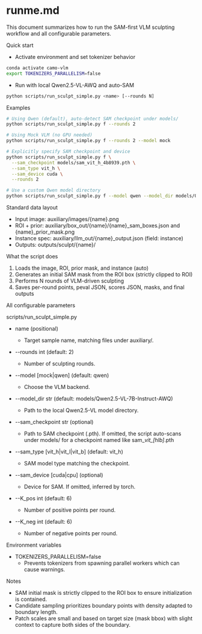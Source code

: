 # runme.md

This document summarizes how to run the SAM-first VLM sculpting workflow and all configurable parameters.

Quick start

- Activate environment and set tokenizer behavior

```bash
conda activate camo-vlm
export TOKENIZERS_PARALLELISM=false
```

- Run with local Qwen2.5-VL-AWQ and auto-SAM

```bash
python scripts/run_sculpt_simple.py <name> [--rounds N]
```

Examples

```bash
# Using Qwen (default), auto-detect SAM checkpoint under models/
python scripts/run_sculpt_simple.py f --rounds 2

# Using Mock VLM (no GPU needed)
python scripts/run_sculpt_simple.py f --rounds 2 --model mock

# Explicitly specify SAM checkpoint and device
python scripts/run_sculpt_simple.py f \
  --sam_checkpoint models/sam_vit_h_4b8939.pth \
  --sam_type vit_h \
  --sam_device cuda \
  --rounds 2

# Use a custom Qwen model directory
python scripts/run_sculpt_simple.py f --model qwen --model_dir models/Qwen2.5-VL-7B-Instruct-AWQ
```

Standard data layout

- Input image: auxiliary/images/{name}.png
- ROI + prior: auxiliary/box_out/{name}/{name}_sam_boxes.json and {name}_prior_mask.png
- Instance spec: auxiliary/llm_out/{name}_output.json (field: instance)
- Outputs: outputs/sculpt/{name}/

What the script does

1) Loads the image, ROI, prior mask, and instance (auto)
2) Generates an initial SAM mask from the ROI box (strictly clipped to ROI)
3) Performs N rounds of VLM-driven sculpting
4) Saves per-round points, peval JSON, scores JSON, masks, and final outputs

All configurable parameters

scripts/run_sculpt_simple.py

- name (positional)
  - Target sample name, matching files under auxiliary/.

- --rounds int (default: 2)
  - Number of sculpting rounds.

- --model [mock|qwen] (default: qwen)
  - Choose the VLM backend.

- --model_dir str (default: models/Qwen2.5-VL-7B-Instruct-AWQ)
  - Path to the local Qwen2.5-VL model directory.

- --sam_checkpoint str (optional)
  - Path to SAM checkpoint (.pth). If omitted, the script auto-scans under models/ for a checkpoint named like sam_*vit_[hlb]*.pth

- --sam_type [vit_h|vit_l|vit_b] (default: vit_h)
  - SAM model type matching the checkpoint.

- --sam_device [cuda|cpu] (optional)
  - Device for SAM. If omitted, inferred by torch.

- --K_pos int (default: 6)
  - Number of positive points per round.

- --K_neg int (default: 6)
  - Number of negative points per round.

Environment variables

- TOKENIZERS_PARALLELISM=false
  - Prevents tokenizers from spawning parallel workers which can cause warnings.

Notes

- SAM initial mask is strictly clipped to the ROI box to ensure initialization is contained.
- Candidate sampling prioritizes boundary points with density adapted to boundary length.
- Patch scales are small and based on target size (mask bbox) with slight context to capture both sides of the boundary.